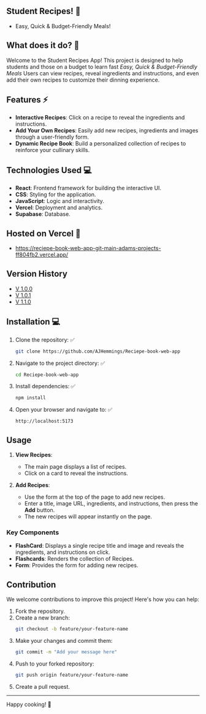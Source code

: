 ## Student Recipes! 🍴
- Easy, Quick & Budget-Friendly Meals!

## What does it do? 📄

Welcome to the Student Recipes App! This project is designed to help students and those on a budget to learn fast *Easy, Quick & Budget-Friendly Meals* Users can view recipes, reveal ingredients and instructions, and even add their own recipes to customize their dinning experience.

## Features ⚡
- **Interactive Recipes**: Click on a recipe to reveal the ingredients and instructions.
- **Add Your Own Recipes**: Easily add new recipes, ingredients and images through a user-friendly form.
- **Dynamic Recipe Book**: Build a personalized collection of recipes to reinforce your cullinary skills.
  
## Technologies Used 💻

- **React**: Frontend framework for building the interactive UI.
- **CSS**: Styling for the application.
- **JavaScript**: Logic and interactivity.
- **Vercel**: Deployment and analytics.
- **Supabase**: Database.

## Hosted on Vercel 🛜
- https://reciepe-book-web-app-git-main-adams-projects-ff804fb2.vercel.app/

## Version History
- [V 1.0.0](https://docs.google.com/document/d/1iAXr8d8GiVJGw_w-mQ_rHdtpWsWzaJQgMw1SSjUm2oQ/edit?usp=sharing)
- [V 1.0.1](https://docs.google.com/document/d/1iAXr8d8GiVJGw_w-mQ_rHdtpWsWzaJQgMw1SSjUm2oQ/edit?tab=t.blqgb2gn7obc)
- [V 1.1.0](https://docs.google.com/document/d/1iAXr8d8GiVJGw_w-mQ_rHdtpWsWzaJQgMw1SSjUm2oQ/edit?tab=t.yupy5489taz)

## Installation 💻

1. Clone the repository: ✅

   ```bash
   git clone https://github.com/AJHemmings/Reciepe-book-web-app
   ```

2. Navigate to the project directory: ✅

   ```bash
   cd Reciepe-book-web-app
   
3. Install dependencies: ✅

   ```bash
   npm install
   ```
   
4. Open your browser and navigate to: ✅

   ```
   http://localhost:5173
   ```

## Usage

1. **View Recipes**:

   - The main page displays a list of recipes.
   - Click on a card to reveal the instructions.

2. **Add Recipes**:
   - Use the form at the top of the page to add new recipes.
   - Enter a title, image URL, ingredients, and instructions, then press the **Add** button.
   - The new recipes will appear instantly on the page. 

### Key Components

- **FlashCard**: Displays a single recipe title and image and reveals the ingredients, and instructions on click.
- **Flashcards**: Renders the collection of Recipes.
- **Form**: Provides the form for adding new recipes.

## Contribution

We welcome contributions to improve this project! Here's how you can help:

1. Fork the repository.
2. Create a new branch:
   ```bash
   git checkout -b feature/your-feature-name
   ```
3. Make your changes and commit them:
   ```bash
   git commit -m "Add your message here"
   ```
4. Push to your forked repository:
   ```bash
   git push origin feature/your-feature-name
   ```
5. Create a pull request.


---

Happy cooking! 🚀
